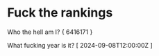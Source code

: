 # Fuck the rankings

Who the hell am I?
{ 6416171 }

What fucking year is it?
[ 2024-09-08T12:00:00Z ]
